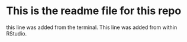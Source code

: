 # This is the readme file for this repo
this line was added from the terminal.
This line was added from within RStudio.
